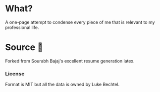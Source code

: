 # What?
A one-page attempt to condense every piece of me that is relevant to my professional life.

# Source 🙏
Forked from Sourabh Bajaj's excellent resume generation latex.

### License
Format is MIT but all the data is owned by Luke Bechtel.
